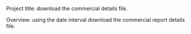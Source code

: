 Project title: download the commercial details file.

Overview: using the date interval download the commercial report details file.
